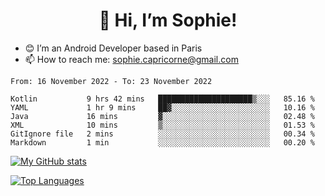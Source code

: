 <h1 align="center"> 👋 Hi, I’m Sophie! </h1>  

- 😊 I’m an Android Developer based in Paris
- 📫 How to reach me: sophie.capricorne@gmail.com


<!--START_SECTION:waka-->

```text
From: 16 November 2022 - To: 23 November 2022

Kotlin           9 hrs 42 mins   █████████████████████▒░░░   85.16 %
YAML             1 hr 9 mins     ██▓░░░░░░░░░░░░░░░░░░░░░░   10.16 %
Java             16 mins         ▓░░░░░░░░░░░░░░░░░░░░░░░░   02.48 %
XML              10 mins         ▒░░░░░░░░░░░░░░░░░░░░░░░░   01.53 %
GitIgnore file   2 mins          ░░░░░░░░░░░░░░░░░░░░░░░░░   00.34 %
Markdown         1 min           ░░░░░░░░░░░░░░░░░░░░░░░░░   00.20 %
```

<!--END_SECTION:waka-->

[![My GitHub stats](https://github-readme-stats.vercel.app/api?username=sophicapri&show_icons=true&theme=buefy)](https://github.com/anuraghazra/github-readme-stats)

[![Top Languages](https://github-readme-stats.vercel.app/api/top-langs/?username=sophicapri&langs_count=2&layout=compact)](https://github.com/anuraghazra/github-readme-stats)
